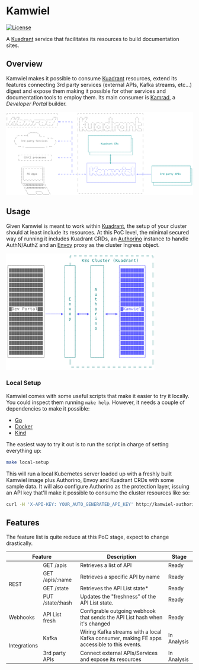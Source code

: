 # Kamwiel
[![License](https://img.shields.io/badge/license-Apache--2.0-blue.svg)](http://www.apache.org/licenses/LICENSE-2.0)

A [Kuadrant](https://github.com/Kuadrant) service that facilitates its resources to build documentation sites.

## Overview
Kamwiel makes it possible to consume [Kuadrant](https://github.com/Kuadrant) resources, extend its features connecting
3rd party services (external APIs, Kafka streams, etc...) digest and expose them making it possible for other services
and  documentation tools to employ them. Its main consumer is [Kamrad](https://github.com/3scale-labs/kamrad),
a _Developer Portal_ builder.

![Kamwiel overview](docs/images/kamwiel-overview.svg?raw=true)

## Usage

Given Kamwiel is meant to work within [Kuadrant](https://github.com/Kuadrant), the setup of your cluster should at least
include its resources. At this PoC level, the minimal secured way of running it includes Kuadrant CRDs, an
[Authorino](https://github.com/kuadrant/authorino) instance to handle AuthN/AuthZ and an [Envoy](https://www.envoyproxy.io/)
proxy as the cluster Ingress object.

![Kamwiel minimal setup](docs/images/kamwiel-cluster.png?raw=true)

### Local Setup

Kamwiel comes with some useful scripts that make it easier to try it locally. You could inspect them running `make help`.
However, it needs a couple of dependencies to make it possible:

* [Go](https://golang.org/doc/install)
* [Docker](https://www.docker.com/)
* [Kind](https://kind.sigs.k8s.io/)

The easiest way to try it out is to run the script in charge of setting everything up:

```bash
make local-setup
```

This will run a local Kubernetes server loaded up with a freshly built Kamwiel image plus Authorino, Envoy and Kuadrant
CRDs with some sample data. It will also configure Authorino as the protection layer, issuing an API key that'll make it
possible to consume the cluster resources like so:

```bash
curl -H 'X-API-KEY: YOUR_AUTO_GENERATED_API_KEY' http://kamwiel-authorino.127.0.0.1.nip.io:8000/ping
```

## Features
The feature list is quite reduce at this PoC stage, expect to change drastically.

<table>
  <thead>
    <tr>
      <th colspan="2">Feature</th>
      <th>Description</th>
      <th>Stage</th>
    </tr>
  </thead>
  <tbody>
    <tr>
      <td rowspan="4">REST</td>
      <td>GET /apis</td>
      <td>Retrieves a list of API</td>
      <td>Ready</td>
    </tr>
    <tr>
      <td>GET /apis/:name</td>
      <td>Retrieves a specific API by name</td>
      <td>Ready</td>
    </tr>
    <tr>
      <td>GET /state</td>
      <td>Retrieves the API List state*</td>
      <td>Ready</td>
    </tr>
    <tr>
      <td>PUT /state/:hash</td>
      <td>Updates the "freshness" of the API List state.</td>
      <td>Ready</td>
    </tr>
    <tr>
      <td rowspan="1">Webhooks</td>
      <td>API List fresh</td>
      <td>Configrable outgoing webhook that sends the API List hash when it's changed</td>
      <td>Ready</td>
    </tr>
    <tr>
      <td rowspan="2">Integrations</td>
      <td>Kafka</td>
      <td>Wiring Kafka streams with a local Kafka consumer, making FE apps accessible to this events. </td>
      <td>In Analysis</td>
    </tr>
    <tr>
      <td>3rd party APIs</td>
      <td>Connect external APIs/Services and expose its resources</td>
      <td>In Analysis</td>
    </tr>
  </tbody>
</table>
